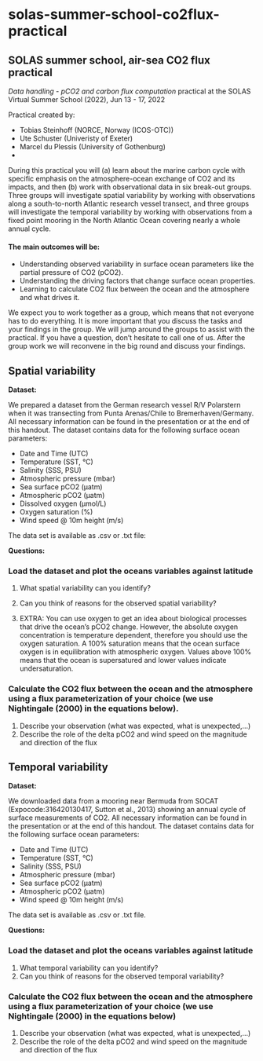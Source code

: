 # solas-summer-school-co2flux-practical

## SOLAS summer school, air-sea CO2 flux practical

*Data handling - pCO2 and carbon flux computation* practical at the SOLAS Virtual Summer School (2022), Jun 13 - 17, 2022

Practical created by: 

* Tobias Steinhoff (NORCE, Norway (ICOS-OTC))
* Ute Schuster (Univeristy of Exeter)
* Marcel du Plessis (University of Gothenburg) 
* 

During this practical you will (a) learn about the marine carbon cycle with specific emphasis on the atmosphere-ocean exchange of CO2 and its impacts, and then (b) work with observational data in six break-out groups. Three groups will investigate spatial variability by working with observations along a south-to-north Atlantic research vessel transect, and three groups will investigate the temporal variability by working with observations from a fixed point mooring in the North Atlantic Ocean covering nearly a whole annual cycle. 


#### The main outcomes will be:

* Understanding observed variability in surface ocean parameters like the partial pressure of CO2 (pCO2).
* Understanding the driving factors that change surface ocean properties.
* Learning to calculate CO2 flux between the ocean and the atmosphere and what drives it.


We expect you to work together as a group, which means that not everyone has to do everything. It is more important that you discuss the tasks and your findings in the group. We will jump around the groups to assist with the practical. If you have a question, don’t hesitate to call one of us. After the group work we will reconvene in the big round and discuss your findings.



## Spatial variability

**Dataset:**

We prepared a dataset from the German research vessel R/V Polarstern when it was transecting from Punta Arenas/Chile to Bremerhaven/Germany. All necessary information can be found in the presentation or at the end of this handout. The dataset contains data for the following surface ocean parameters:

* Date and Time (UTC)
* Temperature (SST, °C)    
* Salinity (SSS, PSU)
* Atmospheric pressure (mbar)
* Sea surface pCO2 (µatm)
* Atmospheric pCO2 (µatm)
* Dissolved oxygen (µmol/L)
* Oxygen saturation (%)
* Wind speed @ 10m height (m/s)

The data set is available as .csv or .txt file:

**Questions:**

### Load the dataset and plot the oceans variables against latitude

1. What spatial variability can you identify?
2. Can you think of reasons for the observed spatial variability?

3. EXTRA: You can use oxygen to get an idea about biological processes that drive the ocean’s pCO2 change. However, the absolute oxygen concentration is temperature dependent, therefore you should use the oxygen saturation. A 100% saturation means that the ocean surface oxygen is in equilibration with atmospheric oxygen. Values above 100% means that the ocean is supersatured and lower values indicate undersaturation.

### Calculate the CO2 flux between the ocean and the atmosphere using a flux parameterization of your choice (we use Nightingale (2000) in the equations below).

1. Describe your observation (what was expected, what is unexpected,...)
2. Describe the role of the delta pCO2 and wind speed on the magnitude and direction of the flux


## Temporal variability

**Dataset:**

We downloaded data from a mooring near Bermuda from SOCAT (Expocode:316420130417, Sutton et al., 2013) showing an annual cycle of surface measurements of CO2. All necessary information can be found in the presentation or at the end of this handout. The dataset contains data for the following surface ocean parameters:

* Date and Time (UTC)
* Temperature (SST, °C)    
* Salinity (SSS, PSU)
* Atmospheric pressure (mbar)
* Sea surface pCO2 (µatm)
* Atmospheric pCO2 (µatm)
* Wind speed @ 10m height (m/s)

The data set is available as .csv or .txt file.

**Questions:**

### Load the dataset and plot the oceans variables against latitude

1. What temporal variability can you identify?
2. Can you think of reasons for the observed temporal variability?


### Calculate the CO2 flux between the ocean and the atmosphere using a flux parameterization of your choice (we use Nightingale (2000) in the equations below)

1. Describe your observation (what was expected, what is unexpected,...)
2. Describe the role of the delta pCO2 and wind speed on the magnitude and direction of the flux
